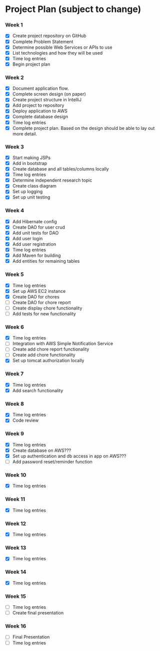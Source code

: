 # Project Plan (subject to change)

### Week 1
- [x] Create project repository on GitHub
- [x] Complete Problem Statement
- [x] Determine possible Web Services or APIs to use
- [x] List technologies and how they will be used
- [x] Time log entries
- [x] Begin project plan

### Week 2
- [x] Document application flow.
- [x] Complete screen design (on paper)
- [x] Create project structure in IntelliJ
- [x] Add project to repository
- [x] Deploy application to AWS
- [x] Complete database design
- [x] Time log entries
- [x] Complete project plan. Based on the design should be able to lay out 
more detail.

### Week 3
- [x] Start making JSPs
- [x] Add in bootstrap
- [x] Create database and all tables/columns locally
- [x] Time log entries
- [x] Determine independent research topic
- [x] Create class diagram
- [x] Set up logging
- [x] Set up unit testing

### Week 4
- [x] Add Hibernate config
- [x] Create DAO for user crud
- [x] Add unit tests for DAO
- [x] Add user login  
- [x] Add user registration
- [x] Time log entries
- [x] Add Maven for building
- [x] Add entities for remaining tables

### Week 5

- [x] Time log entries
- [x] Set up AWS EC2 instance
- [x] Create DAO for chores
- [ ] Create DAO for chore report
- [ ] Create display chore functionality
- [ ] Add tests for new functionality

### Week 6
- [x] Time log entries
- [ ] Integration with AWS Simple Notification Service
- [ ] Create add chore report functionality
- [ ] Create add chore functionality
- [x] Set up tomcat authorization locally

### Week 7
- [x] Time log entries
- [x] Add search functionality

### Week 8
- [x] Time log entries
- [x] Code review

### Week 9
- [x] Time log entries
- [x] Create database on AWS???
- [x] Set up authentication and db access in app on AWS???
- [ ] Add password reset/reminder function

### Week 10
- [x] Time log entries

### Week 11
- [x] Time log entries

### Week 12
- [x] Time log entries

### Week 13
- [x] Time log entries

### Week 14
- [x] Time log entries

### Week 15
- [ ] Time log entries
- [ ] Create final presentation

### Week 16
- [ ] Final Presentation
- [ ] Time log entries
